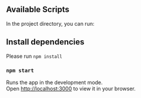 ## Available Scripts

In the project directory, you can run:

## Install dependencies
Please run `npm install`

### `npm start`

Runs the app in the development mode.\
Open [http://localhost:3000](http://localhost:3000) to view it in your browser.